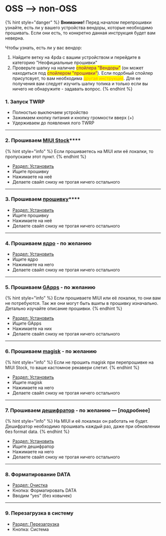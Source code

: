 # OSS --> non-OSS

{% hint style="danger" %}
**Внимание!** Перед началом перепрошивки узнайте, есть ли у вашего устройства вендоры, которые необходимо прошивать. Если они есть, то конкретно данная инструкция будет вам неверна.

Чтобы узнать, есть ли у вас вендор:

1. Найдите ветку на 4pda с вашим устройством и перейдите в категорию "Неофициальные прошивки"
2. Проверьте шапку на наличие <mark style="color:purple;">спойлера "Вендоры"</mark> (он может находиться под <mark style="color:purple;">спойлером "прошивки"</mark>). Если подобный спойлер присутсвует, то вам необходима <mark style="color:orange;">другая инструкция</mark>. Для ее получения вам следует изучить шапку топика и только если вы ничего не обнаружите - задавать вопрос.
{% endhint %}

### **1. Запуск TWRP**

* Полностью выключаем устройство
* Зажимаем кнопку питания и кнопку громкости вверх (+)
* Удерживаем до появления лого TWRP

***

### **2. Прошиваем** [**MIUI Stock**](../../repo/stock.md)****

{% hint style="info" %}
Если прошиваетесь на MIUI или её локалки, то пропускаем этот пункт.
{% endhint %}

* [Раздел: Установить](../../info/nav-twrp.md#razdel-ustanovit)
* Ищите прошивку
* Нажимаете на неё
* Делаете свайп снизу не трогая ничего остального

***

### **3. Прошиваем** [**прошивку**](../../repo/custom.md)****

* [Раздел: Установить](../../info/nav-twrp.md#razdel-ustanovit)
* Ищите прошивку
* Нажимаете на неё
* Делаете свайп снизу не трогая ничего остального

***

### **4. Прошиваем** [**ядро**](../../repo/custom.md) **- по желанию**

* [Раздел: Установить](../../info/nav-twrp.md#razdel-ustanovit)
* Ищите ядро
* Нажимаете на него
* Делаете свайп снизу не трогая ничего остального

***

### **5. Прошиваем** [**GApps**](../../repo/gapps.md) **- по желанию**

{% hint style="info" %}
Если прошиваете MIUI или её локалки, то они вам не потребуются. Так же они могут быть вшиты в прошивку изначально. Детально изучайте описание прошивки.
{% endhint %}

* [Раздел: Установить](../../info/nav-twrp.md#razdel-ustanovit)
* Ищите GApps
* Нажимаете на них
* Делаете свайп снизу не трогая ничего остального

***

### **6. Прошиваем** [**magisk**](../../repo/magisk-skachat.md) **- по желанию**

{% hint style="info" %}
Если не прошить magisk при перепрошивке на MIUI Stock, то ваше кастомное рекавери слетит.
{% endhint %}

* [Раздел: Установить](../../info/nav-twrp.md#razdel-ustanovit)
* Ищите magisk
* Нажимаете на него
* Делаете свайп снизу не трогая ничего остального

***

### **7. Прошиваем** [**дешифратор**](../../repo/custom.md) **- по желанию** — \[подробнее]

{% hint style="info" %}
На MIUI и её локалках он работать не будет. Дешифратор необходимо прошивать каждый раз, даже при обновлении без format data.
{% endhint %}

* [Раздел: Установить](../../info/nav-twrp.md#razdel-ustanovit)
* Ищите дешифратор
* Нажимаете на него
* Делаете свайп снизу не трогая ничего остального

***

### **8. Форматирование DATA**

* [Раздел: Очистка](../../info/nav-twrp.md#razdel-ochistka)
* Кнопка: Форматировать DATA
* Вводим “yes” (без ковычек)

***

### **9. Перезагрузка в систему**

* [Раздел: Перезагрузка](../../info/nav-twrp.md#razdel-perezagruzka)
* Кнопка: Система
